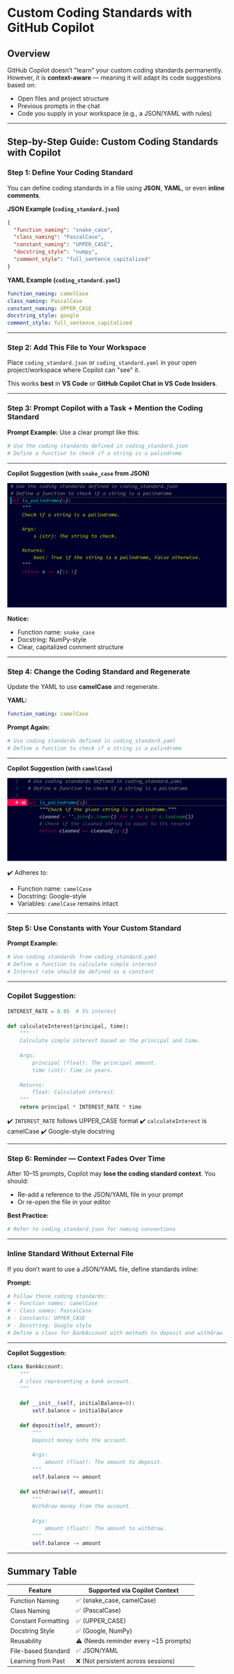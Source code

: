 # **Custom Coding Standards with GitHub Copilot**

## **Overview**

GitHub Copilot doesn’t "learn" your custom coding standards permanently. However, it is **context-aware** — meaning it will adapt its code suggestions based on:

* Open files and project structure
* Previous prompts in the chat
* Code you supply in your workspace (e.g., a JSON/YAML with rules)

---

## **Step-by-Step Guide: Custom Coding Standards with Copilot**

### **Step 1: Define Your Coding Standard**

You can define coding standards in a file using **JSON**, **YAML**, or even **inline comments**.

**JSON Example (`coding_standard.json`)**

```json
{
  "function_naming": "snake_case",
  "class_naming": "PascalCase",
  "constant_naming": "UPPER_CASE",
  "docstring_style": "numpy",
  "comment_style": "full_sentence_capitalized"
}
```


**YAML Example (`coding_standard.yaml`)**
```yaml
function_naming: camelCase
class_naming: PascalCase
constant_naming: UPPER_CASE
docstring_style: google
comment_style: full_sentence_capitalized
```

---

### **Step 2: Add This File to Your Workspace**

Place `coding_standard.json` or `coding_standard.yaml` in your open project/workspace where Copilot can "see" it.

This works **best** in **VS Code** or **GitHub Copilot Chat in VS Code Insiders**.

---

### **Step 3: Prompt Copilot with a Task + Mention the Coding Standard**

**Prompt Example:**
Use a clear prompt like this:

```python
# Use the coding standards defined in coding_standard.json
# Define a function to check if a string is a palindrome
```

---

**Copilot Suggestion (with `snake_case` from JSON)**

![alt text](../images/img279.png)


**Notice:**
* Function name: `snake_case`
* Docstring: NumPy-style
* Clear, capitalized comment structure

---

### **Step 4: Change the Coding Standard and Regenerate**

Update the YAML to use **camelCase** and regenerate.

**YAML:**

```yaml
function_naming: camelCase
```

**Prompt Again:**

```python
# Use coding standards defined in coding_standard.yaml
# Define a function to check if a string is a palindrome
```

---

**Copilot Suggestion (with `camelCase`)**

![alt text](../images/img280.png)

✔️ Adheres to:
* Function name: `camelCase`
* Docstring: Google-style
* Variables: `camelCase` remains intact

---

### **Step 5: Use Constants with Your Custom Standard**

**Prompt Example:**

```python
# Use coding standards from coding_standard.yaml
# Define a function to calculate simple interest
# Interest rate should be defined as a constant
```

---

### **Copilot Suggestion:**

```python
INTEREST_RATE = 0.05  # 5% interest

def calculateInterest(principal, time):
    """
    Calculate simple interest based on the principal and time.

    Args:
        principal (float): The principal amount.
        time (int): Time in years.

    Returns:
        float: Calculated interest.
    """
    return principal * INTEREST_RATE * time
```

✔️ `INTEREST_RATE` follows UPPER\_CASE format
✔️ `calculateInterest` is camelCase
✔️ Google-style docstring

---

### **Step 6: Reminder — Context Fades Over Time**

After 10–15 prompts, Copilot may **lose the coding standard context**. You should:

* Re-add a reference to the JSON/YAML file in your prompt
* Or re-open the file in your editor

**Best Practice:**

```python
# Refer to coding_standard.json for naming conventions
```

---

### **Inline Standard Without External File**

If you don’t want to use a JSON/YAML file, define standards inline:

**Prompt:**

```python
# Follow these coding standards:
# - Function names: camelCase
# - Class names: PascalCase
# - Constants: UPPER_CASE
# - Docstring: Google style
# Define a class for BankAccount with methods to deposit and withdraw
```

---

**Copilot Suggestion:**

```python
class BankAccount:
    """
    A class representing a bank account.
    """

    def __init__(self, initialBalance=0):
        self.balance = initialBalance

    def deposit(self, amount):
        """
        Deposit money into the account.

        Args:
            amount (float): The amount to deposit.
        """
        self.balance += amount

    def withdraw(self, amount):
        """
        Withdraw money from the account.

        Args:
            amount (float): The amount to withdraw.
        """
        self.balance -= amount
```

---

## **Summary Table**

| Feature             | Supported via Copilot Context          |
| ------------------- | -------------------------------------- |
| Function Naming     | ✅ (snake\_case, camelCase)             |
| Class Naming        | ✅ (PascalCase)                         |
| Constant Formatting | ✅ (UPPER\_CASE)                        |
| Docstring Style     | ✅ (Google, NumPy)                      |
| Reusability         | ⚠️ (Needs reminder every \~15 prompts) |
| File-based Standard | ✅ JSON/YAML                            |
| Learning from Past  | ❌ (Not persistent across sessions)     |


